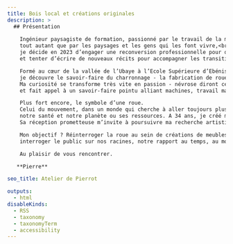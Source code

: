 ```yaml
---
title: Bois local et créations originales
description: >
  ## Présentation
  
    Ingénieur paysagiste de formation, passionné par le travail de la matière,<br>
    tout autant que par les paysages et les gens qui les font vivre,<br>
    je décide en 2023 d’engager une reconversion professionnelle pour devenir menuisier-ébéniste créateur<br> 
    et tenter d’écrire de nouveaux récits pour accompagner les transitions de nos mode de vie.

    Formé au cœur de la vallée de l’Ubaye à l’Ecole Supérieure d’Ebénisterie de Haute-Provence,<br> 
    je découvre le savoir-faire du charronnage - la fabrication de roue en bois - presque disparu aujoud’hui.<br> 
    Ma curiosité se transforme très vite en passion - névrose diront certains - tant le métier regorge de détails<br> 
    et fait appel à un savoir-faire pointu alliant machines, travail manuel, connaissance des essences de bois et transmissions humaines.

    Plus fort encore, le symbole d’une roue. 
    Celui du mouvement, dans un monde qui cherche à aller toujours plus vite en interrogeant si peu le sens et ses impacts sur nos modes de vie, 
    notre santé et notre planète ou ses ressources. A 34 ans, je créé ma première œuvre - La Vagabonde - entièrement en bois  - clin d’œil en hommage au métier de charron. 
    Sa réception prometteuse m’invite à poursuivre ma recherche artistique et je lance le projet 1Roue2Mains à l’automne 2025. <br>

    Mon objectif ? Réinterroger la roue au sein de créations de meubles contemporains dans des contextes variés pour toucher, 
    interroger le public sur nos racines, notre rapport au temps, au mouvement, à nos modes de vie et à nos territoires.

    Au plaisir de vous rencontrer.

   **Pierre**

seo_title: Atelier de Pierrot

outputs:
  - html
disableKinds:
  - RSS
  - taxonomy
  - taxonomyTerm
  - accessibility
---
```

